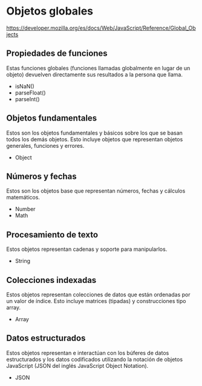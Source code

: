 # Objetos globales

https://developer.mozilla.org/es/docs/Web/JavaScript/Reference/Global_Objects

## Propiedades de funciones

Estas funciones globales (funciones llamadas globalmente en lugar de un objeto) devuelven directamente sus resultados a la persona que llama.

- isNaN()
- parseFloat()
- parseInt()

## Objetos fundamentales

Estos son los objetos fundamentales y básicos sobre los que se basan todos los demás objetos. Esto incluye objetos que representan objetos generales, funciones y errores.

- Object

## Números y fechas

Estos son los objetos base que representan números, fechas y cálculos matemáticos.

- Number
- Math

## Procesamiento de texto

Estos objetos representan cadenas y soporte para manipularlos.

- String

## Colecciones indexadas

Estos objetos representan colecciones de datos que están ordenadas por un valor de índice.
Esto incluye matrices (tipadas) y construcciones tipo array.

- Array

## Datos estructurados

Estos objetos representan e interactúan con los búferes de datos estructurados y los datos codificados utilizando la notación de objetos JavaScript (JSON del inglés JavaScript Object Notation).

- JSON


